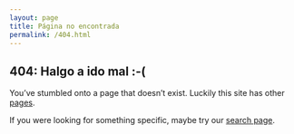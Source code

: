```yaml
---
layout: page
title: Página no encontrada
permalink: /404.html
---
```


## 404: Halgo a ido mal :-(

You’ve stumbled onto a page that doesn’t exist. Luckily this site has other [pages](/).

If you were looking for something specific, maybe try our [search page](https://flutter.io/search/).
